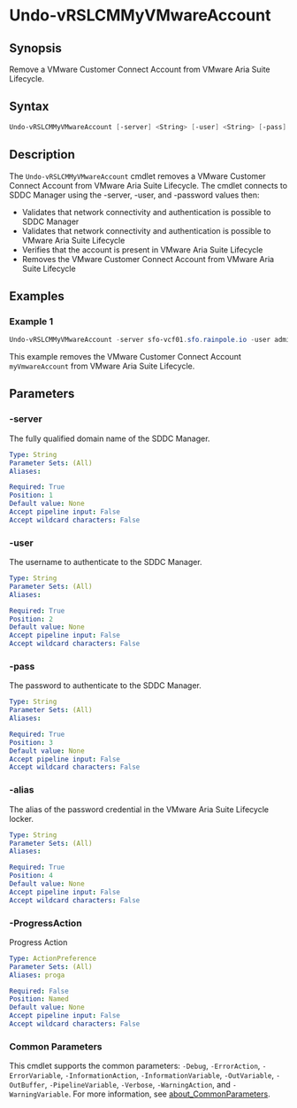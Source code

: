 # Undo-vRSLCMMyVMwareAccount

## Synopsis

Remove a VMware Customer Connect Account from VMware Aria Suite Lifecycle.

## Syntax

```powershell
Undo-vRSLCMMyVMwareAccount [-server] <String> [-user] <String> [-pass] <String> [-alias] <String> [-ProgressAction <ActionPreference>] [<CommonParameters>]
```

## Description

The `Undo-vRSLCMMyVMwareAccount` cmdlet removes a VMware Customer Connect Account from VMware Aria Suite Lifecycle.
The cmdlet connects to SDDC Manager using the -server, -user, and -password values then:

- Validates that network connectivity and authentication is possible to SDDC Manager
- Validates that network connectivity and authentication is possible to VMware Aria Suite Lifecycle
- Verifies that the account is present in VMware Aria Suite Lifecycle
- Removes the VMware Customer Connect Account from VMware Aria Suite Lifecycle

## Examples

### Example 1

```powershell
Undo-vRSLCMMyVMwareAccount -server sfo-vcf01.sfo.rainpole.io -user administrator@vsphere.local -pass VMw@re1! -alias myVmwareAccount
```

This example removes the VMware Customer Connect Account `myVmwareAccount` from VMware Aria Suite Lifecycle.

## Parameters

### -server

The fully qualified domain name of the SDDC Manager.

```yaml
Type: String
Parameter Sets: (All)
Aliases:

Required: True
Position: 1
Default value: None
Accept pipeline input: False
Accept wildcard characters: False
```

### -user

The username to authenticate to the SDDC Manager.

```yaml
Type: String
Parameter Sets: (All)
Aliases:

Required: True
Position: 2
Default value: None
Accept pipeline input: False
Accept wildcard characters: False
```

### -pass

The password to authenticate to the SDDC Manager.

```yaml
Type: String
Parameter Sets: (All)
Aliases:

Required: True
Position: 3
Default value: None
Accept pipeline input: False
Accept wildcard characters: False
```

### -alias

The alias of the password credential in the VMware Aria Suite Lifecycle locker.

```yaml
Type: String
Parameter Sets: (All)
Aliases:

Required: True
Position: 4
Default value: None
Accept pipeline input: False
Accept wildcard characters: False
```

### -ProgressAction

Progress Action

```yaml
Type: ActionPreference
Parameter Sets: (All)
Aliases: proga

Required: False
Position: Named
Default value: None
Accept pipeline input: False
Accept wildcard characters: False
```

### Common Parameters

This cmdlet supports the common parameters: `-Debug`, `-ErrorAction`, `-ErrorVariable`, `-InformationAction`, `-InformationVariable`, `-OutVariable`, `-OutBuffer`, `-PipelineVariable`, `-Verbose`, `-WarningAction`, and `-WarningVariable`. For more information, see [about_CommonParameters](http://go.microsoft.com/fwlink/?LinkID=113216).
